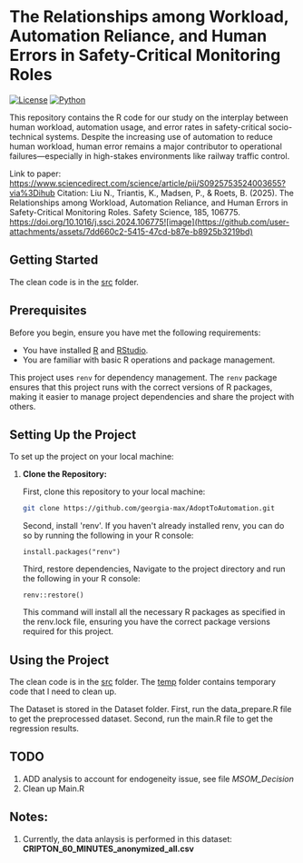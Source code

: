 # The Relationships among Workload, Automation Reliance, and Human Errors in Safety-Critical Monitoring Roles

[![License](https://img.shields.io/badge/license-MIT-blue.svg)](https://opensource.org/licenses/MIT)
[![Python](https://img.shields.io/badge/python-3.11%2B-blue.svg)](https://www.python.org/downloads/)


This repository contains the R code for our study on the interplay between human workload, automation usage, and error rates in safety-critical socio-technical systems. Despite the increasing use of automation to reduce human workload, human error remains a major contributor to operational failures—especially in high-stakes environments like railway traffic control.

Link to paper: https://www.sciencedirect.com/science/article/pii/S0925753524003655?via%3Dihub
Citation: Liu N., Triantis, K., Madsen, P., & Roets, B. (2025). The Relationships among Workload, Automation Reliance, and Human Errors in Safety-Critical Monitoring Roles. Safety Science, 185, 106775. https://doi.org/10.1016/j.ssci.2024.106775![image](https://github.com/user-attachments/assets/7dd660c2-5415-47cd-b87e-b8925b3219bd)



## Getting Started

The clean code is in the [src](https://github.com/georgia-max/AdoptToAutomation/tree/master/src) folder. 


## Prerequisites

Before you begin, ensure you have met the following requirements:

* You have installed [R](https://www.r-project.org/) and [RStudio](https://www.rstudio.com/).
* You are familiar with basic R operations and package management.

This project uses `renv` for dependency management. The `renv` package ensures that this project runs with the correct versions of R packages, making it easier to manage project dependencies and share the project with others.

## Setting Up the Project

To set up the project on your local machine:

1. **Clone the Repository:**

   First, clone this repository to your local machine:

   ```bash
   git clone https://github.com/georgia-max/AdoptToAutomation.git
   ```

   Second, install 'renv'. If you haven't already installed renv, you can do so by running the following in your R console:

   ```
   install.packages("renv")
   ```

   Third, restore dependencies, Navigate to the project directory and run the following in your R console:
   ```
   renv::restore()
   ```
   This command will install all the necessary R packages as specified in the renv.lock file, ensuring you have the correct package versions required for this project.


## Using the Project
   
The clean code is in the [src](https://github.com/georgia-max/AdoptToAutomation/tree/master/src) folder. 
The [temp](https://github.com/georgia-max/AdoptToAutomation/tree/master/temp) folder contains temporary code that I need to clean up. 

The Dataset is stored in the Dataset folder. 
First, run the data_prepare.R file to get the preprocessed dataset. 
Second, run the main.R file to get the regression results. 

## TODO

1. ADD analysis to account for endogeneity issue, see file *MSOM_Decision*
2. Clean up Main.R

## Notes: 
1. Currently, the data anlaysis is performed in this dataset: **CRIPTON_60_MINUTES_anonymized_all.csv** 
